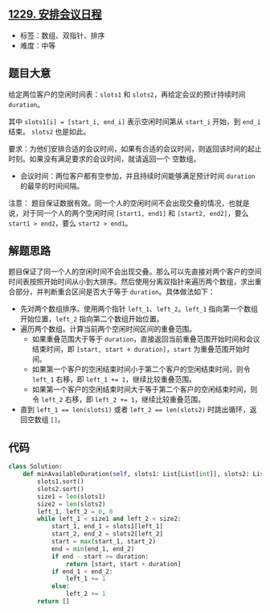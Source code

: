 ## [1229. 安排会议日程](https://leetcode-cn.com/problems/meeting-scheduler/)

- 标签：数组、双指针、排序
- 难度：中等

## 题目大意

给定两位客户的空闲时间表：`slots1` 和 `slots2`，再给定会议的预计持续时间 `duration`。

其中 `slots1[i] = [start_i, end_i]` 表示空闲时间第从 `start_i` 开始，到 `end_i` 结束。 `slots2` 也是如此。

要求：为他们安排合适的会议时间，如果有合适的会议时间，则返回该时间的起止时刻。如果没有满足要求的会议时间，就请返回一个 空数组。

- 会议时间：两位客户都有空参加，并且持续时间能够满足预计时间 `duration` 的最早的时间间隔。

注意： 题目保证数据有效。同一个人的空闲时间不会出现交叠的情况，也就是说，对于同一个人的两个空闲时间 `[start1, end1]` 和 `[start2, end2]`，要么 `start1 > end2`，要么 `start2 > end1`。

## 解题思路

题目保证了同一个人的空闲时间不会出现交叠。那么可以先直接对两个客户的空间时间表按照开始时间从小到大排序。然后使用分离双指针来遍历两个数组，求出重合部分，并判断重合区间是否大于等于 `duration`。具体做法如下：

- 先对两个数组排序。使用两个指针 `left_1`、`left_2`。`left_1` 指向第一个数组开始位置，`left_2` 指向第二个数组开始位置。
- 遍历两个数组。计算当前两个空闲时间区间的重叠范围。
  - 如果重叠范围大于等于 `duration`，直接返回当前重叠范围开始时间和会议结束时间，即 `[start, start + duration]`，`start` 为重叠范围开始时间。
  - 如果第一个客户的空闲结束时间小于第二个客户的空闲结束时间，则令 `left_1` 右移，即 `left_1 += 1`，继续比较重叠范围。
  - 如果第一个客户的空闲结束时间大于等于第二个客户的空闲结束时间，则令 `left_2` 右移，即 `left_2 += 1`，继续比较重叠范围。
- 直到 `left_1 == len(slots1)` 或者 `left_2 == len(slots2)` 时跳出循环，返回空数组 `[]`。

## 代码

```Python
class Solution:
    def minAvailableDuration(self, slots1: List[List[int]], slots2: List[List[int]], duration: int) -> List[int]:
        slots1.sort()
        slots2.sort()
        size1 = len(slots1)
        size2 = len(slots2)
        left_1, left_2 = 0, 0
        while left_1 < size1 and left_2 < size2:
            start_1, end_1 = slots1[left_1]
            start_2, end_2 = slots2[left_2]
            start = max(start_1, start_2)
            end = min(end_1, end_2)
            if end - start >= duration:
                return [start, start + duration]
            if end_1 < end_2:
                left_1 += 1
            else:
                left_2 += 1
        return []
```

